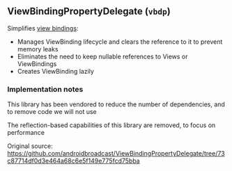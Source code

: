 ## ViewBindingPropertyDelegate (`vbdp`)

Simplifies [view bindings](https://developer.android.com/topic/libraries/view-binding):

* Manages ViewBinding lifecycle and clears the reference to it to prevent memory leaks
* Eliminates the need to keep nullable references to Views or ViewBindings
* Creates ViewBinding lazily

### Implementation notes

This library has been vendored to reduce the number of dependencies, and to remove code we will not use

The reflection-based capabilities of this library are removed, to focus on performance

Original source: https://github.com/androidbroadcast/ViewBindingPropertyDelegate/tree/73c87714df0d3e464a68c6e5f149e775fcd75bba